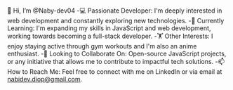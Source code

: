 👋 Hi, I’m @Naby-dev04
-💻 Passionate Developer: I'm deeply interested in web development and constantly exploring new technologies.
-🌱 Currently Learning: I'm expanding my skills in JavaScript and web development, working towards becoming a full-stack developer.
-🏋️ Other Interests: I enjoy staying active through gym workouts and I'm also an anime enthusiast.
-👀 Looking to Collaborate On: Open-source JavaScript projects, or any initiative that allows me to contribute to impactful tech solutions.
-📫 How to Reach Me: Feel free to connect with me on LinkedIn or via email at nabidev.diop@gmail.com.

